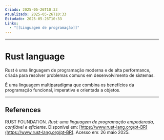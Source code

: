 ```yaml
---
Criado: 2025-05-26T10:33
Atualizado: 2025-05-26T10:33
Estudado: 2025-05-26T10:33
Links:
  - "[[Linguagem de programação]]"
---
```

---
# Rust language

Rust é uma linguagem de programação moderna e de alta performance, criada para resolver problemas comuns em desenvolvimento de sistemas.

É uma linguagem multiparadigma que combina os benefícios da programação funcional, imperativa e orientada a objetos.


---
## References

RUST FOUNDATION. _Rust: uma linguagem de programação empoderada, confiável e eficiente_. Disponível em: [https://www.rust-lang.org/pt-BR](https://www.rust-lang.org/pt-BR). Acesso em: 26 maio 2025.